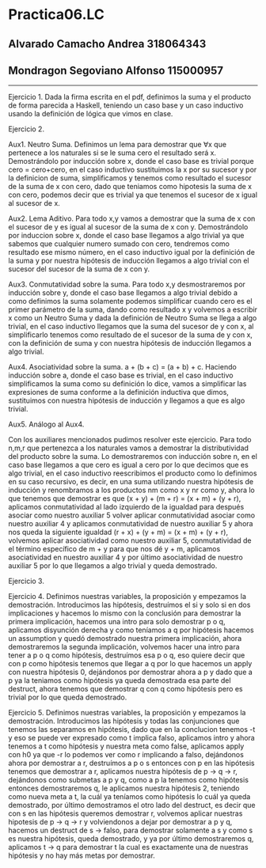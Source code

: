 # Practica06.LC
## Alvarado Camacho Andrea			318064343
## Mondragon Segoviano Alfonso		115000957

- - - -

Ejercicio 1. 
Dada la firma escrita en el pdf, definimos la suma y el producto de forma parecida a Haskell, teniendo un caso base y un caso inductivo usando la definición de lógica que vimos en clase.

Ejercicio 2.

Aux1. Neutro Suma. Definimos un lema para demostrar que ∀x que pertenece a los naturales si se le suma cero el resultado será x. Demostrándolo por inducción sobre x, donde el caso base es trivial porque cero = cero+cero, en el caso inductivo sustituimos la x por su sucesor y por la definicion de suma, simplificamos y tenemos como resultado el sucesor de la suma de x con cero, dado que teniamos como hipotesis la suma de x con cero, podemos decir que es trivial ya que tenemos el sucesor de x igual al sucesor de x.

Aux2. Lema Aditivo. Para todo x,y vamos a demostrar que la suma de x con el sucesor de y es igual al sucesor de la suma de x con y. Demostrándolo por induccion sobre x, donde el caso base llegamos a algo trivial ya que sabemos que cualquier numero sumado con cero, tendremos como resultado ese mismo número, en el caso inductivo igual por la definición de la suma y por nuestra hipótesis de inducción llegamos a algo trivial con el sucesor del sucesor de la suma de x con y.

Aux3. Conmutatividad sobre la suma. Para todo x,y desmostraremos por inducción sobre y, donde el caso base llegamos a algo trivial debido a como definimos la suma solamente podemos simplificar cuando cero es el primer parámetro de la suma, dando como resultado x y volvemos a escribir x como un Neutro Suma y dada la definición de Neutro Suma se llega a algo trivial, en el caso inductivo llegamos que la suma del sucesor de y con x, al simplificarlo tenemos como resultado de el sucesor de la suma de y con x, con la definición de suma y con nuestra hipótesis de inducción llegamos a algo trivial.

Aux4. Asociatividad sobre la suma. a + (b + c) = (a + b) + c. Haciendo inducción sobre a, donde el caso base es trivial, en el caso inductivo simplificamos la suma como su definición lo dice, vamos a simplificar las expresiones de suma conforme a la definición inductiva que dimos, sustituimos con nuestra hipótesis de inducción y llegamos a que es algo trivial.

Aux5. Análogo al Aux4.

Con los auxiliares mencionados pudimos resolver este ejercicio. Para todo n,m,r que pertenezca a los naturales vamos a demostrar la distributividad del producto sobre la suma. Lo demostraremos con inducción sobre n, en el caso base llegamos a que cero es igual a cero por lo que decimos que es algo trivial, en el caso inductivo reescribimos el producto como lo definimos en su caso recursivo, es decir, en una suma utilizando nuestra hipótesis de inducción y renombramos a los productos nm como x y nr como y, ahora lo que tenemos que demostrar es que (x + y) + (m + r) = (x + m) + (y + r), aplicamos conmutatividad al lado izquierdo de la igualdad para después asociar como nuestro auxiliar 5 volver aplicar conmutatividad asociar como nuestro auxiliar 4 y aplicamos conmutatividad de nuestro auxiliar 5 y ahora nos queda la siguiente igualdad (r + x) + (y + m) = (x + m) + (y + r), volvemos aplicar asociatividad como nuestro auxiliar 5, conmutatividad de el término específico de m + y para que nos dé y + m, aplicamos asociatividad en nuestro auxiliar 4 y por último asociatividad de nuestro auxiliar 5 por lo que llegamos a algo trivial y queda demostrado.

Ejercicio 3.



Ejercicio 4.
Definimos nuestras variables, la proposición y empezamos la demostración. Introducimos las hipótesis, destruímos el si y solo si en dos implicaciones y hacemos lo mismo con la conclusión para demostrar la primera implicación, hacemos una intro para solo demostrar p o q, aplicamos disyunción derecha y como teníamos a q por hipótesis hacemos un assumption y quedó demostrado nuestra primera implicación, ahora demostraremos la segunda implicación, volvemos hacer una intro para tener a p o q como hipótesis, destruímos esa p o q, eso quiere decir que con p como hipótesis tenemos que llegar a q por lo que hacemos un apply con nuestra hipótesis 0, dejándonos por demostrar ahora a p y dado que a p ya la teniamos como hipótesis ya queda demostrada esa parte del destruct, ahora tenemos que demostrar q con q como hipótesis pero es trivial por lo que queda demostrado.

Ejercicio 5.
Definimos nuestras variables, la proposición y empezamos la demostración. Introducimos las hipótesis y todas las conjunciones que tenemos las separamos en hipótesis, dado que en la conclucion tenemos -t y eso se puede ver expresado como t implica falso, aplicamos intro y ahora tenemos a t como hipótesis y nuestra meta como false, aplicamos apply con h0 ya que -r lo podemos ver como r implicando a falso, dejándonos ahora por demostrar a r, destruímos a p o s entonces con p en las hipótesis tenemos que demostrar a r, aplicamos nuestra hipótesis de p -> q -> r, dejándonos como submetas a p y q, como a p la tenemos como hipótesis entonces demostraremos q, le aplicamos nuestra hipótesis 2, teniendo como nueva meta a t, la cuál ya teníamos como hipótesis lo cuál ya queda demostrado, por último demostramos el otro lado del destruct, es decir que con s en las hipótesis queremos demostrar r, volvemos aplicar nuestras hipotesis de p -> q -> r y volviendonos a dejar por demostrar a p y q, hacemos un destruct de s -> falso, para demostrar solamente a s y como s es nuestra hipótesis, queda demostrado, y ya por último demostraremos q, aplicamos t -> q para demostrar t la cual es exactamente una de nuestras hipótesis y no hay más metas por demostrar.